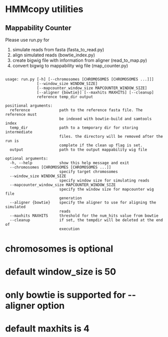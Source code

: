 # HMMcopy utilities

## Mappability Counter


Please use run.py for

1. simulate reads from fasta (fasta_to_read.py)
2. align simulated reads (bowtie_index.py)
3. create bigwig file with information from aligner (read_to_map.py)
4. convert bigwig to mappability wig file (map_counter.py)



```

usage: run.py [-h] [--chromosomes [CHROMOSOMES [CHROMOSOMES ...]]]
              [--window_size WINDOW_SIZE]
              [--mapcounter_window_size MAPCOUNTER_WINDOW_SIZE]
              [--aligner {bowtie}] [--maxhits MAXHITS] [--cleanup]
              reference temp_dir output

positional arguments:
  reference             path to the reference fasta file. The reference must
                        be indexed with bowtie-build and samtools index
  temp_dir              path to a temporary dir for storing intermediate
                        files. the directory will be removed after the run is
                        complete if the clean up flag is set.
  output                path to the output mappability wig file

optional arguments:
  -h, --help            show this help message and exit
  --chromosomes [CHROMOSOMES [CHROMOSOMES ...]]
                        specify target chromosomes
  --window_size WINDOW_SIZE
                        specify window size for simulating reads
  --mapcounter_window_size MAPCOUNTER_WINDOW_SIZE
                        specify the window size for mapcounter wig file
                        generation
  --aligner {bowtie}    specify the aligner to use for aligning the simulated
                        reads
  --maxhits MAXHITS     threshold for the num_hits value from bowtie
  --cleanup             if set, the tempdir will be deleted at the end of
                        execution

```


# chromosomes is optional
# default window_size is 50
# only bowtie is supported for --aligner option
# default maxhits is 4
